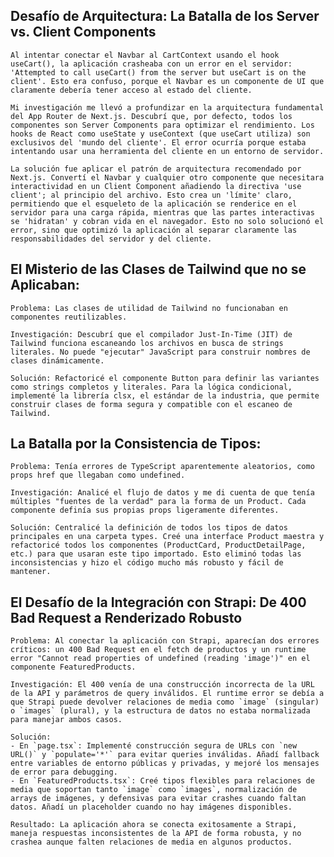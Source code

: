 ## Desafío de Arquitectura: La Batalla de los Server vs. Client Components

    Al intentar conectar el Navbar al CartContext usando el hook useCart(), la aplicación crasheaba con un error en el servidor: 'Attempted to call useCart() from the server but useCart is on the client'. Esto era confuso, porque el Navbar es un componente de UI que claramente debería tener acceso al estado del cliente.

    Mi investigación me llevó a profundizar en la arquitectura fundamental del App Router de Next.js. Descubrí que, por defecto, todos los componentes son Server Components para optimizar el rendimiento. Los hooks de React como useState y useContext (que useCart utiliza) son exclusivos del 'mundo del cliente'. El error ocurría porque estaba intentando usar una herramienta del cliente en un entorno de servidor.

    La solución fue aplicar el patrón de arquitectura recomendado por Next.js. Convertí el Navbar y cualquier otro componente que necesitara interactividad en un Client Component añadiendo la directiva 'use client'; al principio del archivo. Esto crea un 'límite' claro, permitiendo que el esqueleto de la aplicación se renderice en el servidor para una carga rápida, mientras que las partes interactivas se 'hidratan' y cobran vida en el navegador. Esto no solo solucionó el error, sino que optimizó la aplicación al separar claramente las responsabilidades del servidor y del cliente.

## El Misterio de las Clases de Tailwind que no se Aplicaban:

    Problema: Las clases de utilidad de Tailwind no funcionaban en componentes reutilizables.

    Investigación: Descubrí que el compilador Just-In-Time (JIT) de Tailwind funciona escaneando los archivos en busca de strings literales. No puede "ejecutar" JavaScript para construir nombres de clases dinámicamente.

    Solución: Refactoricé el componente Button para definir las variantes como strings completos y literales. Para la lógica condicional, implementé la librería clsx, el estándar de la industria, que permite construir clases de forma segura y compatible con el escaneo de Tailwind.

## La Batalla por la Consistencia de Tipos:

    Problema: Tenía errores de TypeScript aparentemente aleatorios, como props href que llegaban como undefined.

    Investigación: Analicé el flujo de datos y me di cuenta de que tenía múltiples "fuentes de la verdad" para la forma de un Product. Cada componente definía sus propias props ligeramente diferentes.

    Solución: Centralicé la definición de todos los tipos de datos principales en una carpeta types. Creé una interface Product maestra y refactoricé todos los componentes (ProductCard, ProductDetailPage, etc.) para que usaran este tipo importado. Esto eliminó todas las inconsistencias y hizo el código mucho más robusto y fácil de mantener.

## El Desafío de la Integración con Strapi: De 400 Bad Request a Renderizado Robusto

    Problema: Al conectar la aplicación con Strapi, aparecían dos errores críticos: un 400 Bad Request en el fetch de productos y un runtime error "Cannot read properties of undefined (reading 'image')" en el componente FeaturedProducts.

    Investigación: El 400 venía de una construcción incorrecta de la URL de la API y parámetros de query inválidos. El runtime error se debía a que Strapi puede devolver relaciones de media como `image` (singular) o `images` (plural), y la estructura de datos no estaba normalizada para manejar ambos casos.

    Solución:
    - En `page.tsx`: Implementé construcción segura de URLs con `new URL()` y `populate='*'` para evitar queries inválidas. Añadí fallback entre variables de entorno públicas y privadas, y mejoré los mensajes de error para debugging.
    - En `FeaturedProducts.tsx`: Creé tipos flexibles para relaciones de media que soportan tanto `image` como `images`, normalización de arrays de imágenes, y defensivas para evitar crashes cuando faltan datos. Añadí un placeholder cuando no hay imágenes disponibles.

    Resultado: La aplicación ahora se conecta exitosamente a Strapi, maneja respuestas inconsistentes de la API de forma robusta, y no crashea aunque falten relaciones de media en algunos productos.
